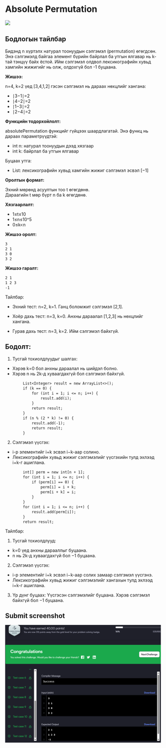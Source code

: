 # Absolute Permutation

[![]( https://img.shields.io/badge/Бодлогын_линк-blue)](https://www.hackerrank.com/challenges/absolute-permutation/problem?isFullScreen=true)

## Бодлогын тайлбар

Бидэнд n хүртэлх натурал тоонуудын сэлгэмэл (permutation) өгөгдсөн. Энэ сэлгэмэлд байгаа элемент бүрийн байрлал ба утгын ялгавар нь k-тай тэнцүү байх ёстой. Ийм сэлгэмэл олдвол лексикографийн хувьд хамгийн жижигийг нь олж, олдохгүй бол -1 буцаана.

**Жишээ:**

n=4, k=2 үед [3,4,1,2] гэсэн сэлгэмэл нь дараах нөхцлийг хангана:

- ∣3−1∣=2
- ∣4−2∣=2
- ∣1−3∣=2
- ∣2−4∣=2

**Функцийн тодорхойлолт:**

absolutePermutation функцийг гүйцээх шаардлагатай. Энэ функц нь дараах параметрүүдтэй:

- int n: натурал тоонуудын дээд хязгаар
- int k: байрлал ба утгын ялгавар

Буцаах утга:

- List<Integer>: лексикографийн хувьд хамгийн жижиг сэлгэмэл эсвэл [−1]

**Оролтын формат:**

Эхний мөрөнд асуултын тоо t өгөгдөнө.\
Дараагийн t мөр бүрт n ба k өгөгдөнө.

**Хязгаарлалт:**

- 1≤t≤10
- 1≤n≤10^5
- 0≤k<n

**Жишээ оролт:**

```
3
2 1
3 0
3 2
```

**Жишээ гаралт:**

```
2 1
1 2 3
-1
```

Тайлбар:

- Эхний тест: n=2, k=1. Ганц боломжит сэлгэмэл [2,1].

- Хоёр дахь тест: n=3, k=0. Анхны дараалал [1,2,3] нь нөхцлийг хангана.

- Гурав дахь тест: n=3, k=2. Ийм сэлгэмэл байхгүй.

## Бодолт:

1. Тусгай тохиолдлуудыг шалгах:

- Хэрэв k=0 бол анхны дараалал нь шийдэл болно.
- Хэрэв n нь 2k-д хуваагдахгүй бол сэлгэмэл байхгүй.

```
        List<Integer> result = new ArrayList<>();
        if (k == 0) {
            for (int i = 1; i <= n; i++) {
                result.add(i);
            }
            return result;
        }
        if (n % (2 * k) != 0) {
            result.add(-1);
            return result;
        }
```

2. Сэлгэмэл үүсгэх:

- i-р элементийг i+k эсвэл i−k-аар солино.
- Лексикографийн хувьд жижиг сэлгэмэлийг үүсгэхийн тулд эхлээд i+k-г ашиглана.

```
        int[] perm = new int[n + 1];
        for (int i = 1; i <= n; i++) {
            if (perm[i] == 0) {
                perm[i] = i + k;
                perm[i + k] = i;
            }
        }
        for (int i = 1; i <= n; i++) {
            result.add(perm[i]);
        }
        return result;
```

Тайлбар:

1. Тусгай тохиолдлууд:

- k=0 үед анхны дарааллыг буцаана.
- n нь 2k-д хуваагдахгүй бол −1 буцаана.

2. Сэлгэмэл үүсгэх:

- i-р элементийг i+k эсвэл i−k-аар солих замаар сэлгэмэл үүсгэнэ.
- Лексикографийн хувьд жижиг сэлгэмэлийг хангахын тулд эхлээд i+k-г ашиглана.

3. Үр дүнг буцаах: Үүсгэсэн сэлгэмэлийг буцаана. Хэрэв сэлгэмэл байхгүй бол −1 буцаана.

## Submit screenshot

![Submit](/images/16.submit.png)

